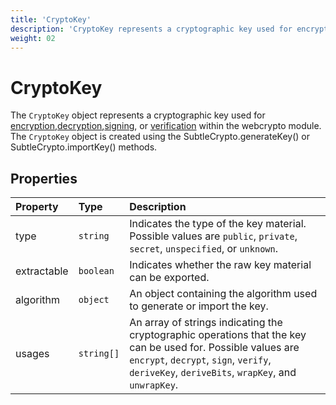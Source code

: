 ```yaml
---
title: 'CryptoKey'
description: 'CryptoKey represents a cryptographic key used for encryption, decryption, signing, or verification.'
weight: 02
---
```


# CryptoKey

The `CryptoKey` object represents a cryptographic key used for [encryption](https://grafana.com/docs/k6/<K6_VERSION>/javascript-api/crypto/subtlecrypto/encrypt),[decryption](https://grafana.com/docs/k6/<K6_VERSION>/javascript-api/crypto/subtlecrypto/decrypt),[signing](https://grafana.com/docs/k6/<K6_VERSION>/javascript-api/crypto/subtlecrypto/sign), or [verification](https://grafana.com/docs/k6/<K6_VERSION>/javascript-api/crypto/subtlecrypto/verify) within the webcrypto module. The `CryptoKey` object is created using the SubtleCrypto.generateKey() or SubtleCrypto.importKey() methods.

## Properties

| Property    | Type       | Description                                                                                                                                                                                                  |
| :---------- | :--------- | :----------------------------------------------------------------------------------------------------------------------------------------------------------------------------------------------------------- |
| type        | `string`   | Indicates the type of the key material. Possible values are `public`, `private`, `secret`, `unspecified`, or `unknown`.                                                                                      |
| extractable | `boolean`  | Indicates whether the raw key material can be exported.                                                                                                                                                      |
| algorithm   | `object`   | An object containing the algorithm used to generate or import the key.                                                                                                                                       |
| usages      | `string[]` | An array of strings indicating the cryptographic operations that the key can be used for. Possible values are `encrypt`, `decrypt`, `sign`, `verify`, `deriveKey`, `deriveBits`, `wrapKey`, and `unwrapKey`. |
